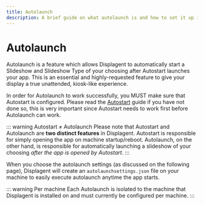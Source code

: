 ```yaml
---
title: Autolaunch
description: A brief guide on what autolaunch is and how to set it up inside of Displagent.
---
```


# Autolaunch

Autolaunch is a feature which allows Displagent to automatically start a Slideshow and Slideshow Type of your choosing after Autostart launches your app. This is an essential and highly-requested feature to give your display a true unattended, kiosk-like experience.

In order for Autolaunch to work successfully, you MUST make sure that Autostart is configured. Please read the [Autostart](/setup/autostart) guide if you have not done so, this is very important since Autostart needs to work first before Autolaunch can work.

::: warning Autostart ≠ Autolaunch
Please note that Autostart and Autolaunch are **two distinct features** in Displagent. Autostart is responsible for simply opening the app on machine startup/reboot. Autolaunch, on the other hand, is responsible for automatically launching a slideshow of your choosing *after the app is opened by Autostart*.
:::

When you choose the autolaunch settings (as discussed on the following page), Displagent will create an `autolaunchsettings.json` file on your machine to easily execute autolaunch anytime the app starts.

::: warning Per machine
Each Autolaunch is isolated to the machine that Displagent is installed on and must currently be configured per machine.
:::